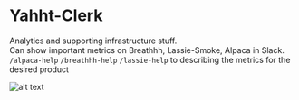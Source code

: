 # Yahht-Clerk
Analytics and supporting infrastructure stuff.   
Can show important metrics on Breathhh, Lassie-Smoke, Alpaca in Slack.  
``/alpaca-help`` ``/breathhh-help`` ``/lassie-help`` to describing the metrics for the desired product  
  
  
![alt text](https://disk.yandex.ru/i/iBvvDzXHrGIYSQ)
